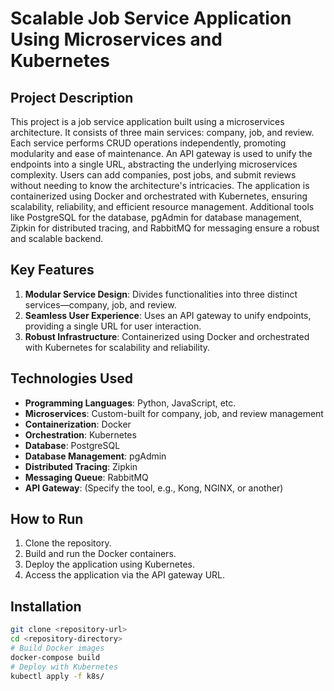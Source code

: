 # Scalable Job Service Application Using Microservices and Kubernetes

## Project Description
This project is a job service application built using a microservices architecture. It consists of three main services: company, job, and review. Each service performs CRUD operations independently, promoting modularity and ease of maintenance. An API gateway is used to unify the endpoints into a single URL, abstracting the underlying microservices complexity. Users can add companies, post jobs, and submit reviews without needing to know the architecture's intricacies. The application is containerized using Docker and orchestrated with Kubernetes, ensuring scalability, reliability, and efficient resource management. Additional tools like PostgreSQL for the database, pgAdmin for database management, Zipkin for distributed tracing, and RabbitMQ for messaging ensure a robust and scalable backend.

## Key Features
1. **Modular Service Design**: Divides functionalities into three distinct services—company, job, and review.
2. **Seamless User Experience**: Uses an API gateway to unify endpoints, providing a single URL for user interaction.
3. **Robust Infrastructure**: Containerized using Docker and orchestrated with Kubernetes for scalability and reliability.

## Technologies Used
- **Programming Languages**: Python, JavaScript, etc.
- **Microservices**: Custom-built for company, job, and review management
- **Containerization**: Docker
- **Orchestration**: Kubernetes
- **Database**: PostgreSQL
- **Database Management**: pgAdmin
- **Distributed Tracing**: Zipkin
- **Messaging Queue**: RabbitMQ
- **API Gateway**: (Specify the tool, e.g., Kong, NGINX, or another)

## How to Run
1. Clone the repository.
2. Build and run the Docker containers.
3. Deploy the application using Kubernetes.
4. Access the application via the API gateway URL.

## Installation
```bash
git clone <repository-url>
cd <repository-directory>
# Build Docker images
docker-compose build
# Deploy with Kubernetes
kubectl apply -f k8s/
